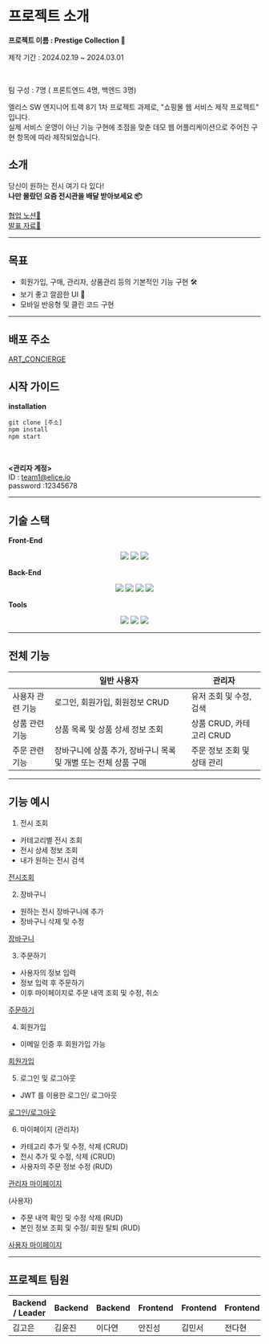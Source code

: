 # 프로젝트 소개
**프로젝트 이름 : Prestige Collection 🎫**
<p>제작 기간 : 2024.02.19 ~ 2024.03.01</p> <br>
<p>팀 구성 : 7명 ( 프론트엔드 4명, 백엔드 3명)</p>
<p> 엘리스 SW 엔지니어 트랙 8기 1차 프로젝트 과제로, "쇼핑몰 웹 서비스 제작 프로젝트" 입니다. <br> 실제 서비스 운영이 아닌 기능 구현에 초점을 맞춘 데모 웹 어플리케이션으로 주어진 구현 항목에 따라 제작되었습니다.</p>



## 소개
당신이 원하는 전시 여기 다 있다!<br>
**나만 몰랐던 요즘 전시관을 배달 받아보세요 📦**

[협업 노션🎡 ](https://quark-dianella-5e6.notion.site/1-a9a352e0b16b41058c562af70b6b997a?pvs=4)<br>
[발표 자료📢](https://www.canva.com/design/DAF-RQc7jdA/6pxWOKAt0RmZwgJC381TcA/edit?utm_content=DAF-RQc7jdA&utm_campaign=designshare&utm_medium=link2&utm_source=sharebutton)

---

## 목표

- 회원가입, 구매, 관리자, 상품관리 등의 기본적인 기능 구현 🛠️
- 보기 좋고 깔끔한 UI 🎨
- 모바일 반응형 및 클린 코드 구현 

---

## 배포 주소
[ART_CONCIERGE](http://kdt-sw-8-team01.elicecoding.com/)



## 시작 가이드

**installation**
```
git clone [주소]
npm install 
npm start 
```
<br>

**<관리자 계정>**<br>
ID : team1@elice.io<br>
password :12345678  

---

## 기술 스택
**Front-End**
<div align="center">
	<img src="https://img.shields.io/badge/JavaScript-F7DF1E?style=flat&logo=Java&logoColor=white" />
	<img src="https://img.shields.io/badge/HTML5-E34F26?style=flat&logo=HTML5&logoColor=white" />
	<img src="https://img.shields.io/badge/CSS3-1572B6?style=flat&logo=CSS3&logoColor=white" />
</div>

**Back-End**
<div align="center">
	<img src="https://img.shields.io/badge/Node.js-339933?style=flat&logo=Node.js&logoColor=white" />
	<img src="https://img.shields.io/badge/Express-000000?style=flat&logo=Express&logoColor=white" />
	<img src="https://img.shields.io/badge/MongoDB-47A248?style=flat&logo=MongoDB&logoColor=white" />
	<img src="https://img.shields.io/badge/Mongoose-880000?style=flat&logo=Mongoose&logoColor=white" />
</div>

**Tools**
<div align="center">
	<img src="https://img.shields.io/badge/GitLab-FC6D26?style=flat&logo=GitLab&logoColor=white" />
	<img src="https://img.shields.io/badge/Notion-000000?style=flat&logo=Notion&logoColor=white" />
	<img src="https://img.shields.io/badge/Discord-5865F2?style=flat&logo=Discord&logoColor=white" />
</div>

---

## 전체 기능

|  | 일반 사용자 | 관리자 |
| --- | --- | --- |
| 사용자 관련 기능 | 로그인, 회원가입, 회원정보 CRUD | 유저 조회 및 수정, 검색 |
| 상품 관련 기능 | 상품 목록 및 상품 상세 정보 조회 | 상품 CRUD, 카테고리 CRUD |
| 주문 관련 기능 | 장바구니에 상품 추가, 장바구니 목록 및 개별 또는 전체 상품 구매 | 주문 정보 조회 및 상태 관리 |

---

## 기능 예시

1. 전시 조회
- 카테고리별 전시 조회 
- 전시 상세 정보 조회 
- 내가 원하는 전시 검색

[전시조회](https://github.com/gonn-i/ART_CONCIERGE/assets/121345759/e62ac6fb-58f3-4f6e-858b-a7dca44ea0cf)



2. 장바구니
- 원하는 전시 장바구니에 추가 
- 장바구니 삭제 및 수정 

[장바구니](https://github.com/gonn-i/ART_CONCIERGE/assets/121345759/02ea53cf-949d-480a-b9af-f123c24ccd79)


3. 주문하기 
- 사용자의 정보 입력 
- 정보 입력 후 주문하기 
- 이후 마이페이지로 주문 내역 조회 및 수정, 취소 

[주문하기](https://github.com/gonn-i/ART_CONCIERGE/assets/121345759/66373f89-eb0a-430f-b050-41be507ef78d)


4. 회원가입 
- 이메일 인증 후 회원가입 가능

[회원가입](https://github.com/gonn-i/ART_CONCIERGE/assets/121345759/2e14d941-c272-4bf6-a6c1-cab8f64e64af)


5. 로그인 및 로그아웃 
- JWT 를 이용한 로그인/ 로그아웃

[로그인/로그아웃](https://github.com/gonn-i/ART_CONCIERGE/assets/121345759/af340dd5-533e-4928-ba24-7e94c327b72e)


6. 마이페이지 
(관리자) 
- 카테고리 추가 및 수정, 삭제 (CRUD)
- 전시 추가 및 수정, 삭제 (CRUD)
- 사용자의 주문 정보 수정 (RUD) 

[관리자 마이페이지](https://github.com/gonn-i/ART_CONCIERGE/assets/121345759/0ed3c91e-c0de-481e-aadb-4e7522ba06f6)


(사용자) 
- 주문 내역 확인 및 수정 삭제 (RUD) 
- 본인 정보 조회 및 수정/ 회원 탈퇴 (RUD) 

[사용자 마이페이지](https://github.com/gonn-i/ART_CONCIERGE/assets/121345759/77c1466d-4b87-41dd-940a-57931df6cc04)


---

## 프로젝트 팀원

| Backend / Leader | Backend | Backend | Frontend | Frontend | Frontend | Frontend |
| --- | --- | --- | --- | --- | --- | --- |
| 김고은 | 김윤진 | 이다연 | 안진성 | 김민서 | 전다현 | 이유림 |
